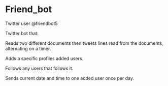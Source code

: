 # Friend_bot

Twitter user @friendbot5

Twitter bot that: 

Reads two different documents then tweets lines read from the documents, alternating on a timer. 

Adds a specific profiles added users. 

Follows any users that follows it. 

Sends current date and time to one added user once per day.
